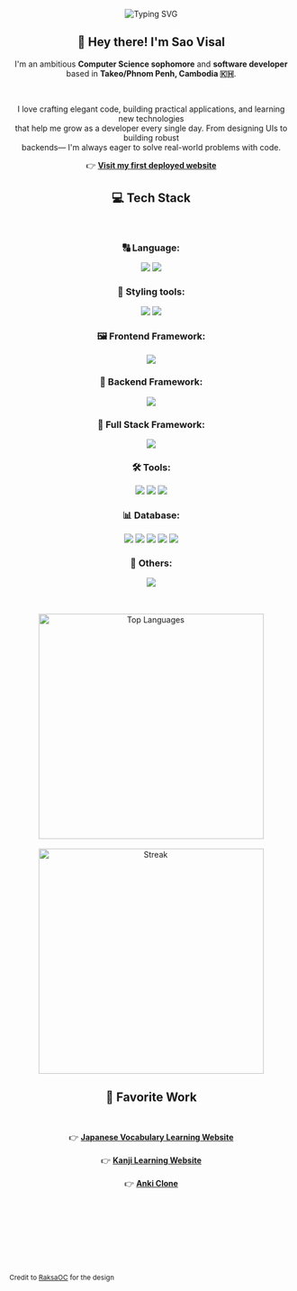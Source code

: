 <p align="center">
    <img src="https://readme-typing-svg.herokuapp.com?font=Fira+Code&size=24&pause=1000&color=F7F7F7&center=true&vCenter=true&width=435&lines=Hello!+I'm+Sao-Visal.;Welcome+to+my+GitHub+profile." alt="Typing SVG" />
  </p>
  
  <h2 align="center">👋 Hey there! I'm <strong>Sao Visal</strong></h2>
  
  <p align="center">
    I'm an ambitious <strong>Computer Science sophomore</strong> and <strong>software developer</strong><br/>
    based in <strong>Takeo/Phnom Penh, Cambodia 🇰🇭</strong>.
  </p>
  
  <br/>
  
  <p align="center">
    I love crafting elegant code, building practical applications, and learning new technologies <br/>
    that help me grow as a developer every single day. From designing UIs to building robust <br/> backends—
    I'm always eager to solve real-world problems with code.
  </p>
  
  <p align="center">
    👉 <a href="https://japanese-flash-card-five.vercel.app/" target="_blank"><strong>Visit my first deployed website</strong></a>
  </p>
  
  
  <h2 align="center">💻 Tech Stack</h2>
  
  <br/>
  
  <h3 align="center">🔠 Language:</h3>
  <p align="center">
    <img src="https://img.shields.io/badge/javascript-%23323330.svg?style=for-the-badge&logo=javascript&logoColor=%23F7DF1E"/>
    <img src="https://img.shields.io/badge/typescript-%23007ACC.svg?style=for-the-badge&logo=typescript&logoColor=white"/>
  </p>
  <h3 align="center">🎨 Styling tools:</h3>
  <p align="center">
    <img src="https://img.shields.io/badge/css3-%231572B6.svg?style=for-the-badge&logo=css3&logoColor=white"/>
    <img src="https://img.shields.io/badge/tailwindcss-%2338B2AC.svg?style=for-the-badge&logo=tailwindcss&logoColor=white"/>
  </p>
  
  <h3 align="center">🖼️ Frontend Framework:</h3>
  <p align="center">
    <img src="https://img.shields.io/badge/react-%2320232a.svg?style=for-the-badge&logo=react&logoColor=%2361DAFB"/>
  </p>
  
  <h3 align="center">🔗 Backend Framework:</h3>
  <p align="center">
    <img src="https://img.shields.io/badge/expressjs-%23404d59.svg?style=for-the-badge&logo=express&logoColor=white"/>
  </p>

  <h3 align="center">📔 Full Stack Framework:</h3>
  <p align="center">
    <img src="https://img.shields.io/badge/Nextjs-%2320232a.svg?style=for-the-badge&logo=next.js&logoColor=white"/>
  </p>
  
  <h3 align="center">🛠️ Tools:</h3>
  <p align="center">
    <img src="https://img.shields.io/badge/figma-444444.svg?style=for-the-badge&logo=figma&logoColor=red"/>
    <img src="https://img.shields.io/badge/git-%23F05032.svg?style=for-the-badge&logo=git&logoColor=white"/>
    <img src="https://img.shields.io/badge/postman-%23FF6C37.svg?style=for-the-badge&logo=postman&logoColor=white"/>
  </p>
  <h3 align="center">📊 Database:</h3>
  <p align="center">
    <img src="https://img.shields.io/badge/POSTGRES-0b5394.svg?style=for-the-badge&logo=postgresql&logoColor=white"/>
    <img src="https://img.shields.io/badge/mongodb-3F3E42.svg?style=for-the-badge&logo=mongodb&logoColor=green"/>
    <img src="https://img.shields.io/badge/MYSQL-%23007ACC.svg?style=for-the-badge&logo=mysql&logoColor=white"/>
    <img src="https://img.shields.io/badge/redis-%23DC382D.svg?style=for-the-badge&logo=redis&logoColor=white"/>
    <img src="https://img.shields.io/badge/firestore-%23F05032.svg?style=for-the-badge&logo=firebase&logoColor=white"/>
  </p>
  <h3 align="center">🫧 Others:</h3>
  <p align="center">
    <img src="https://img.shields.io/badge/firebase-%23F05032.svg?style=for-the-badge&logo=firebase&logoColor=white"/>
  </p>

  <br/>
  <br/>

<div align="center">
  <img width="400" src="https://github-readme-stats.vercel.app/api/top-langs/?username=salxz696969&theme=react&show_icons=true&hide_border=false&layout=compact" alt="Top Languages" /><br/><br/>
  <img width="400" src="https://github-readme-streak-stats.herokuapp.com/?user=salxz696969&theme=react&hide_border=false" alt="Streak" />
</div>
  <h2 align="center">🌟 Favorite Work</h2>
  
  <br/>
  <p align="center">
    👉 <a href="https://japanese-flash-card-five.vercel.app/" target="_blank"><strong>Japanese Vocabulary Learning Website</strong></a><br/><br/>
    👉 <a href="https://kanji-project.vercel.app/" target="_blank"><strong>Kanji Learning Website</strong></a><br/><br/>
    👉 <a href="https://anki-clone-6kg4.vercel.app/" target="_blank"><strong>Anki Clone</strong></a>
  </p>
    <br/>
    <br/>
    <br/>
    <br/>
    <br/>
    <br/>
    <br/>
  <p style="font-size:0.75rem">Credit to <a href="https://github.com/RaksaOC">RaksaOC</a> for the design</p>







